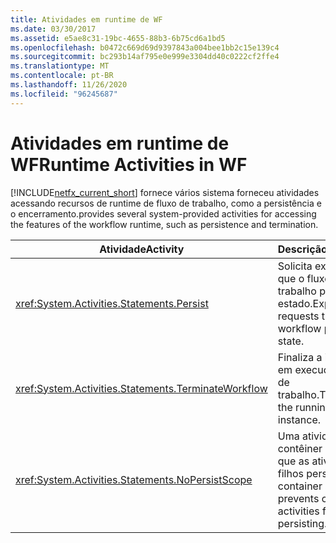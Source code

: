 ```yaml
---
title: Atividades em runtime de WF
ms.date: 03/30/2017
ms.assetid: e5ae8c31-19bc-4655-88b3-6b75cd6a1bd5
ms.openlocfilehash: b0472c669d69d9397843a004bee1bb2c15e139c4
ms.sourcegitcommit: bc293b14af795e0e999e3304dd40c0222cf2ffe4
ms.translationtype: MT
ms.contentlocale: pt-BR
ms.lasthandoff: 11/26/2020
ms.locfileid: "96245687"
---
```

# <a name="runtime-activities-in-wf"></a><span data-ttu-id="d01ac-102">Atividades em runtime de WF</span><span class="sxs-lookup"><span data-stu-id="d01ac-102">Runtime Activities in WF</span></span>

[!INCLUDE[netfx_current_short](../../../includes/netfx-current-short-md.md)] <span data-ttu-id="d01ac-103">fornece vários sistema forneceu atividades acessando recursos de runtime de fluxo de trabalho, como a persistência e o encerramento.</span><span class="sxs-lookup"><span data-stu-id="d01ac-103">provides several system-provided activities for accessing the features of the workflow runtime, such as persistence and termination.</span></span>  
  
|<span data-ttu-id="d01ac-104">Atividade</span><span class="sxs-lookup"><span data-stu-id="d01ac-104">Activity</span></span>|<span data-ttu-id="d01ac-105">Descrição</span><span class="sxs-lookup"><span data-stu-id="d01ac-105">Description</span></span>|  
|--------------|-----------------|  
|<xref:System.Activities.Statements.Persist>|<span data-ttu-id="d01ac-106">Solicita explicitamente que o fluxo de trabalho persiste seu estado.</span><span class="sxs-lookup"><span data-stu-id="d01ac-106">Explicitly requests that the workflow persist its state.</span></span>|  
|<xref:System.Activities.Statements.TerminateWorkflow>|<span data-ttu-id="d01ac-107">Finaliza a instância em execução de fluxo de trabalho.</span><span class="sxs-lookup"><span data-stu-id="d01ac-107">Terminates the running workflow instance.</span></span>|  
|<xref:System.Activities.Statements.NoPersistScope>|<span data-ttu-id="d01ac-108">Uma atividade do contêiner que impede que as atividades filhos persistam.</span><span class="sxs-lookup"><span data-stu-id="d01ac-108">A container activity that prevents child activities from persisting.</span></span>|

